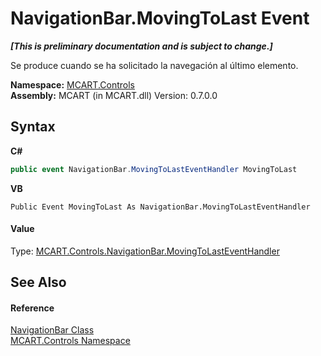 # NavigationBar.MovingToLast Event
 _**\[This is preliminary documentation and is subject to change.\]**_

Se produce cuando se ha solicitado la navegación al último elemento.

**Namespace:**&nbsp;<a href="1c9d7a8e-81d4-838a-f87d-7379b253b6ce">MCART.Controls</a><br />**Assembly:**&nbsp;MCART (in MCART.dll) Version: 0.7.0.0

## Syntax

**C#**<br />
``` C#
public event NavigationBar.MovingToLastEventHandler MovingToLast
```

**VB**<br />
``` VB
Public Event MovingToLast As NavigationBar.MovingToLastEventHandler
```


#### Value
Type: <a href="e67fb8e0-1895-40c7-e344-927b53cff9bf">MCART.Controls.NavigationBar.MovingToLastEventHandler</a>

## See Also


#### Reference
<a href="f8adee10-4c70-0c35-f2ea-0afdd2e92957">NavigationBar Class</a><br /><a href="1c9d7a8e-81d4-838a-f87d-7379b253b6ce">MCART.Controls Namespace</a><br />